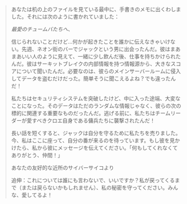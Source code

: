 > あなたは机の上のファイルを見ている最中に、手書きのメモに出くわしました。それには次のように書かれていました：
>
> *最愛のチュームバたちへ*、
>
> 信じられないことだけど…何かが起きたことを誰かに伝えなきゃいけない。先週、ネオン街のバーでジャックという男に出会ったんだ。彼はまあまあいい人のように見えて、一緒に少し飲んだ後、仕事を持ちかけられたんだ。彼はサーキットブレイクの内部情報を持つ情報源から、大きなスコアについて聞いたんだ。必要なのは、彼らのメインサーバールームに侵入してデータを盗むだけだった。簡単そうに聞こえるよね？でも違ったんだ！
>
> 私たちはセキュリティシステムを突破したけど、中に入った途端、大変なことになった。そのデータはただのランダムな情報じゃなく、彼らの次の標的に関連する重要なものだったんだ。逃げる前に、私たちはチームリーダーが愛すべきクロエ自身である傭兵たちに襲撃されたんだ！
>
> 長い話を短くすると、ジャックは自分を守るために私たちを売りました。今、私はここに座って、自分の番が来るのを待っています。もし彼を見かけたら、私から彼にメッセージを伝えてください。「何もしてくれなくてありがとう、仲間！」
>
> あなたの友好的な近所のサイバーサイコより
>
> 追伸：これについては誰にも言わないで、いいですか？私が戻ってくるまで（または戻らないかもしれません）、私の秘密を守ってください。みんな、愛してるよ！